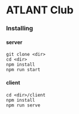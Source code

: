 # ATLANT Club

### Installing

#### server
```
git clone <dir>
cd <dir>
npm install
npm run start
```
#### client
```
cd <dir>/client
npm install
npm run serve
```
